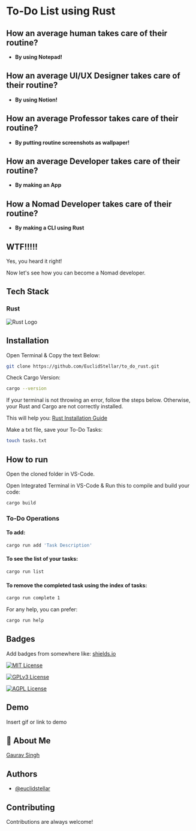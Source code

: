 # To-Do List using Rust

## How an average human takes care of their routine?
- **By using Notepad!**

## How an average UI/UX Designer takes care of their routine?
- **By using Notion!**

## How an average Professor takes care of their routine?
- **By putting routine screenshots as wallpaper!**

## How an average Developer takes care of their routine?
- **By making an App**

## How a Nomad Developer takes care of their routine?
- **By making a CLI using Rust**

## WTF!!!!!

Yes, you heard it right!

Now let's see how you can become a Nomad developer.

## Tech Stack

### Rust 
![Rust Logo](https://www.rust-lang.org/logos/rust-logo-128x128.png)

## Installation

Open Terminal & Copy the text Below:
```bash
git clone https://github.com/EuclidStellar/to_do_rust.git
```

Check Cargo Version:
```bash
cargo --version 
```

If your terminal is not throwing an error, follow the steps below. Otherwise, your Rust and Cargo are not correctly installed.

This will help you: [Rust Installation Guide](https://www.rust-lang.org/tools/install)

Make a txt file, save your To-Do Tasks:
```bash
touch tasks.txt 
```

## How to run

Open the cloned folder in VS-Code.

Open Integrated Terminal in VS-Code & Run this to compile and build your code:
```bash
cargo build
```

### To-Do Operations

#### To add:
```bash
cargo run add 'Task Description'
```

#### To see the list of your tasks:
```bash
cargo run list
```

#### To remove the completed task using the index of tasks:
```bash
cargo run complete 1
```

For any help, you can prefer:
```bash
cargo run help
```

## Badges

Add badges from somewhere like: [shields.io](https://shields.io/)

[![MIT License](https://img.shields.io/badge/License-MIT-green.svg)](https://choosealicense.com/licenses/mit/)

[![GPLv3 License](https://img.shields.io/badge/License-GPL%20v3-yellow.svg)](https://opensource.org/licenses/)

[![AGPL License](https://img.shields.io/badge/license-AGPL-blue.svg)](http://www.gnu.org/licenses/agpl-3.0)

## Demo

Insert gif or link to demo

## 🚀 About Me
[Gaurav Singh](https://euclidstellar.vercel.app)

## Authors
- [@euclidstellar](https://www.github.com/euclidstellar)

## Contributing

Contributions are always welcome!

